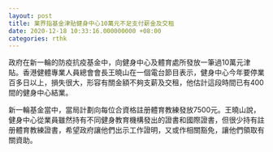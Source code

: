 ```yaml
---
layout: post
title: 業界指基金津貼健身中心10萬元不足支付薪金及交租
date: 2020-12-18 10:33:16.000000000 +08:00
categories: rthk
---
```


政府在新一輪的防疫抗疫基金中，向健身中心及體育處所發放一筆過10萬元津貼。香港健體專業人員總會會長王曉山在一個電台節目表示，健身中心今年要停業百多日以上，損失很大，形容有關金額不夠支薪及交租，他估計這段時間已有400間的健身中心結業。

新一輪基金當中，當局計劃向每位合資格註册體育教練發放7500元。王曉山說，健身中心從業員雖然持有不同健身教育機構發出的證書和國際證書，但很少持有註册體育教練證書，希望政府讓他們出示工作證明，又或作相關豁免，讓他們領取有關資助。
